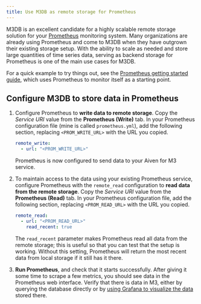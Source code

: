 ```yaml
---
title: Use M3DB as remote storage for Prometheus
---
```


M3DB is an excellent candidate for a highly scalable remote storage solution for your [Prometheus](https://prometheus.io/) monitoring system.
Many organizations are already using Prometheus and come to M3DB
when they have outgrown their existing storage setup. With the ability
to scale as needed and store large quantities of time series data,
serving as backend storage for Prometheus is one of the main use cases
for M3DB.

For a quick example to try things out, see the [Prometheus getting started guide](https://prometheus.io/docs/prometheus/latest/getting_started/), which uses Prometheus to monitor itself as a starting point.

## Configure M3DB to store data in Prometheus

1.  Configure Prometheus to **write data to remote storage**. Copy the
    *Service URI* value from the **Prometheus (Write)** tab. In your
    Prometheus configuration file (mine is called `prometheus.yml`), add
    the following section, replacing `<PROM_WRITE_URL>` with the URL you
    copied.

    ```yaml
    remote_write:
      - url: "<PROM_WRITE_URL>"
    ```

    Prometheus is now configured to send data to your Aiven for M3 service.

2.  To maintain access to the data using your existing Prometheus
    service, configure Prometheus with the `remote_read` configuration
    to **read data from the remote storage**. Copy the *Service URI*
    value from the **Prometheus (Read)** tab. In your Prometheus
    configuration file, add the following section, replacing
    `<PROM_READ_URL>` with the URL you copied.

    ```yaml
    remote_read:
      - url: "<PROM_READ_URL>"
        read_recent: true
    ```

    The `read_recent` parameter makes Prometheus read all data from the
    remote storage; this is useful so that you can test that the setup is
    working. Without this setting, Prometheus will return the most recent
    data from local storage if it still has it there.

3.  **Run Prometheus**, and check that it starts successfully. After
    giving it some time to scrape a few metrics, you should see data in
    the Prometheus web interface. Verify that there is data in M3,
    either by querying the database directly or by
    [using Grafana to visualize the data](grafana) stored there.
